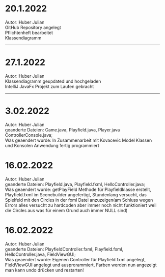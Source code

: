 # 20.1.2022 <br /> 
Autor: Huber Julian<br />
GitHub Repository angelegt <br /> 
Pflichtenheft bearbeitet <br /> 
Klassendiagramm <br /> 

---

# 27.1.2022 <br /> 
Autor: Huber Julian<br />
Klassendiagramm geupdated und hochgeladen <br /> 
IntelliJ JavaFx Projekt zum Laufen gebracht <br /> 

---

# 3.02.2022<br />
Autor: Huber Julian<br />
geanderte Dateien: Game.java, Playfield.java, Player.java ControllerConsole.java;<br />
Was geaendert wurde: In Zusammenarbeit mit Kovacevic Model Klassen und Konsolen Anwendung fertig programmiert<br />

# 16.02.2022<br />
Autor: Huber Julian<br />
geanderte Dateien: Playfield.java, Playfield.fxml, HelloController.java;<br />
Was geaendert wurde: getPlayField Methode für Playfieldklasse erstellt, Playfield.fxml im Scenebuilder angefertigt, Stundenlang versucht, das Spielfeld mit den Circles in der fxml Datei anzuzeigen(am Schluss wegen Errors alles versucht zu hardcoden aber immer noch nicht funktioniert weil die Circles aus was für einem Grund auch immer NULL sind)<br />

# 16.02.2022<br />
Autor: Huber Julian<br />
geanderte Dateien: PlayfieldController.fxml, Playfield.fxml, HelloController.java, FieldViewGUI;<br />
Was geaendert wurde: Eigenen Controller für Playfield.fxml angelegt, FieldViewGUI angelegt und ausprorammiert, Farben werden nun angezeigt man kann undo drücken und restarten!<br />


